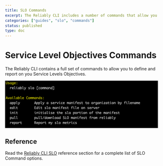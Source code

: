 ```yaml
---
title: SLO Commands
excerpt: The Reliably CLI includes a number of commands that allow you to define and measure your SLOs.
categories: ["guides", "slo", "commands"]
status: published
type: doc
---
```

# Service Level Objectives Commands

The Reliably CLI contains a full set of commands to allow you to define and report on you Service Levels Objectives.

![Screenshot of a Reliably SLO commands](../images/slo-commands.png)

## Reference

Read the [Reliably CLI SLO](/docs/reference/cli/reliably-slo/) reference section for a complete list of SLO Command options.








